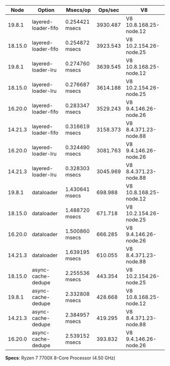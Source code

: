 | Node    | Option              | Msecs/op       | Ops/sec  | V8                     |
| ------- | ------------------- | -------------- | -------- | ---------------------- |
| 19.8.1  | layered-loader-fifo | 0.254421 msecs | 3930.487 | V8 10.8.168.25-node.12 |
| 18.15.0 | layered-loader-fifo | 0.254872 msecs | 3923.543 | V8 10.2.154.26-node.25 |
| 19.8.1  | layered-loader-lru  | 0.274760 msecs | 3639.545 | V8 10.8.168.25-node.12 |
| 18.15.0 | layered-loader-lru  | 0.276687 msecs | 3614.188 | V8 10.2.154.26-node.25 |
| 16.20.0 | layered-loader-fifo | 0.283347 msecs | 3529.243 | V8 9.4.146.26-node.26  |
| 14.21.3 | layered-loader-fifo | 0.316619 msecs | 3158.373 | V8 8.4.371.23-node.88  |
| 16.20.0 | layered-loader-lru  | 0.324490 msecs | 3081.763 | V8 9.4.146.26-node.26  |
| 14.21.3 | layered-loader-lru  | 0.328303 msecs | 3045.969 | V8 8.4.371.23-node.88  |
| 19.8.1  | dataloader          | 1.430641 msecs | 698.988  | V8 10.8.168.25-node.12 |
| 18.15.0 | dataloader          | 1.488720 msecs | 671.718  | V8 10.2.154.26-node.25 |
| 16.20.0 | dataloader          | 1.500860 msecs | 666.285  | V8 9.4.146.26-node.26  |
| 14.21.3 | dataloader          | 1.639195 msecs | 610.055  | V8 8.4.371.23-node.88  |
| 18.15.0 | async-cache-dedupe  | 2.255536 msecs | 443.354  | V8 10.2.154.26-node.25 |
| 19.8.1  | async-cache-dedupe  | 2.332808 msecs | 428.668  | V8 10.8.168.25-node.12 |
| 14.21.3 | async-cache-dedupe  | 2.384957 msecs | 419.295  | V8 8.4.371.23-node.88  |
| 16.20.0 | async-cache-dedupe  | 2.539152 msecs | 393.832  | V8 9.4.146.26-node.26  |

**Specs**: Ryzen 7 7700X 8-Core Processor (4.50 GHz)